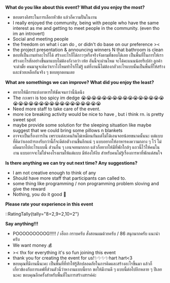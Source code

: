 **What do you like about this event? What did you enjoy the most?**

- ชอบตรงอิสระในการเลือกหัวข้อ แล้วก็ความปั่นในงาน
- I really enjoyed the community, being with people who have the same interest as me and getting to meet people in the community. (even tho im an introvert)
- Social and meeting people
- the freedom on what i can do , or didn't do base on our preference ><
- the project presentation & announcing winners N that bathroom is clean
- ชอบที่เป็นงานทำอะไรก็ได้ สร้างอะไรก็ได้กาวๆหรือจริงจังตามที่ชอบได้เลย เป็นพื้นที่ในการให้เราสร้างอะไรสักอย่างขึ้นมาแบบไม่ต้องกังวลว่า เห้ย อันนี้จะผ่านไหม จะได้คะแนนน้อยรึเปล่า ลูกค้าจะด่ามั้ย คนมาดูจะคิดว่าเราโง่ไหมทำไรก็ไม่รู้ แต่ที่งานนี้ไม่ต้องกลัวอะไรแบบนั้นเป็นพื้นที่ให้สร้างและช่วยเหลือกันจริง ๆ ชอบทุกตอนเลย

**What are somethings we can improve? What did you enjoy the least?**

- อยากให้มีการแบ่งอาหารให้ชัดเจนกว่านี้นิดนึง
- The กะเพรา is too spicy im dedge 😭😭😭😭😭😭😭😭😭😭😭😭😭😭😭😭😭😭😭😭😭😭😭😭😭😭😭😭😭😭😭😭😭
- Need more staff to take care of the event.
- more ice breaking activity would be nice to have , but i think rn. is pretty sweet spot
- maybe provide some solution for the sleeping situation like maybe suggest that we could bring some pillows n blankets
- อาจจะเป็นเรื่องการกิน เพราะแต่ละคนกินไม่เหมือนกันแต่ไม่ได้เอนจอยน้อยขนาดนั้นนะ แต่แบบที่คิดว่าเออถ้ารองรับกว่านี้ก็จะดีต่อตัวงานขึ้นอีกแน่ ๆ แบบอยากให้อาหารคงความกลาง ๆ ไว้ ไม่เผ็ดมากไปอะไรแบบนี้ ส่วนอื่น ๆ เอนจอยมากกก แล้วก็อยากให้มีที่พักใกล้ๆ แถวนี้ไว้ให้คนในงาน แบบอาจจะไม่ใช่จองโรงแรมให้แต่แบบ มีห้องให้งีบ สำหรับคนไม่รู้เรื่องการหาที่พักแต่สนใจ

**Is there anything we can try out next time? Any suggestions?**

- I am not creative enough to think of any
- Should have more staff that participants can called to.
- some thing like programming / non programming problem sloving and give the reward
- Nothing, you do it good 🥰

**Please rate your experience in this event**

::RatingTally{tally="8=2,9=2,10=2"}

**Say anything!!!**

- POOOOOOOOOG!!!!! / เฮือก กราบครับ สั่งสอนผมด้วยครับ / 86 สนุกมากครับ แนะนำครับ
- We want money 💰
- \>< thx for everything it's so fun joining this event
- thank you for creating the event for us!✨✨✨✨hart hart<3
- ขอบคุณที่มีงานนี้นะคะ เป็นพื้นที่ที่ทำให้รู้สึกปลอดภัยในการคิดและสร้างอะไรขึ้นมา แล้วก็เกี่ยวข้องกับการเดฟที่ส่วนตัวนี่ว่าหางานแบบนี้ยาก ขอให้มีงานดี ๆ แบบนี้ต่อไปอีกหลาย ๆ ปีเลยนะคะ ขอบคุณอีกครั้งสำหรับพื้นที่ในการสร้างสรรค์ค่ะ

